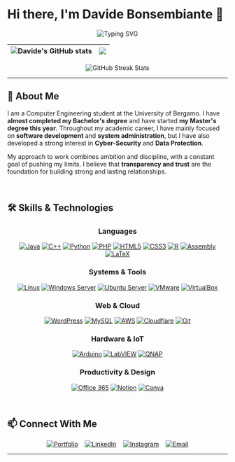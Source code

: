 # Hi there, I'm Davide Bonsembiante 👋

<div align="center">
  <img src="https://readme-typing-svg.herokuapp.com?font=Fira+Code&weight=600&size=30&duration=3000&pause=1000&color=0969DA&center=true&vCenter=true&width=600&lines=IT+Specialist;Computer+Engineering+Student" alt="Typing SVG" />
</div>

<div align="center">
  
| <img align="center" src="https://github-readme-stats.vercel.app/api?username=bonsembiante&show_icons=true&theme=transparent&hide_border=true" alt="Davide's GitHub stats" /> | <img align="center" src="https://github-readme-stats.vercel.app/api/top-langs/?username=bonsembiante&layout=compact&theme=transparent&hide_border=true" /> |
| ------------- | ------------- |
<img src="https://github-readme-streak-stats-eight.vercel.app?user=bonsembiante&theme=transparent&hide_border=true" alt="GitHub Streak Stats">
</div>

---

## 🧠 About Me

I am a Computer Engineering student at the University of Bergamo. I have **almost completed my Bachelor's degree** and have started **my Master's degree this year**.
Throughout my academic career, I have mainly focused on **software development** and **system administration**, but I have also developed a strong interest in **Cyber-Security** and **Data Protection**.

My approach to work combines ambition and discipline, with a constant goal of pushing my limits. I believe that **transparency and trust** are the foundation for building strong and lasting relationships.

<br>

## 🛠️ Skills & Technologies  

<div align="center">

### Languages  
[![Java](https://img.shields.io/badge/-Java-ED8B00?style=for-the-badge&logo=openjdk&logoColor=white)](https://www.java.com/)
[![C++](https://img.shields.io/badge/-C++-00599C?style=for-the-badge&logo=cplusplus&logoColor=white)](https://isocpp.org/)
[![Python](https://img.shields.io/badge/-Python-3776AB?style=for-the-badge&logo=python&logoColor=white)](https://www.python.org/)
[![PHP](https://img.shields.io/badge/-PHP-777BB4?style=for-the-badge&logo=php&logoColor=white)](https://www.php.net/)
[![HTML5](https://img.shields.io/badge/-HTML5-E34F26?style=for-the-badge&logo=html5&logoColor=white)](https://developer.mozilla.org/docs/Web/Guide/HTML/HTML5)
[![CSS3](https://img.shields.io/badge/-CSS3-1572B6?style=for-the-badge&logo=css3&logoColor=white)](https://developer.mozilla.org/docs/Web/CSS)
[![R](https://img.shields.io/badge/-R-276DC3?style=for-the-badge&logo=r&logoColor=white)](https://www.r-project.org/)
[![Assembly](https://img.shields.io/badge/-Assembly_MIPS-6E4C13?style=for-the-badge&logo=assemblyscript&logoColor=white)](https://www.mips.com/)
[![LaTeX](https://img.shields.io/badge/-LaTeX-008080?style=for-the-badge&logo=latex&logoColor=white)](https://www.latex-project.org/)

### Systems & Tools  
[![Linux](https://img.shields.io/badge/-Linux-FCC624?style=for-the-badge&logo=linux&logoColor=black)](https://www.kernel.org/)
[![Windows Server](https://img.shields.io/badge/-Windows_Server-0078D6?style=for-the-badge&logo=windows&logoColor=white)](https://www.microsoft.com/windows-server)
[![Ubuntu Server](https://img.shields.io/badge/-Ubuntu_Server-E95420?style=for-the-badge&logo=ubuntu&logoColor=white)](https://ubuntu.com/server)
[![VMware](https://img.shields.io/badge/-VMware-607078?style=for-the-badge&logo=vmware&logoColor=white)](https://www.vmware.com/)
[![VirtualBox](https://img.shields.io/badge/-VirtualBox-183A61?style=for-the-badge&logo=virtualbox&logoColor=white)](https://www.virtualbox.org/)

### Web & Cloud  
[![WordPress](https://img.shields.io/badge/-WordPress-21759B?style=for-the-badge&logo=wordpress&logoColor=white)](https://wordpress.org/)
[![MySQL](https://img.shields.io/badge/-MySQL-4479A1?style=for-the-badge&logo=mysql&logoColor=white)](https://www.mysql.com/)
[![AWS](https://img.shields.io/badge/-AWS-232F3E?style=for-the-badge&logo=amazonaws&logoColor=white)](https://aws.amazon.com/)
[![Cloudflare](https://img.shields.io/badge/-Cloudflare-F38020?style=for-the-badge&logo=cloudflare&logoColor=white)](https://www.cloudflare.com/)
[![Git](https://img.shields.io/badge/-Git-F05032?style=for-the-badge&logo=git&logoColor=white)](https://git-scm.com/)

### Hardware & IoT  
[![Arduino](https://img.shields.io/badge/-Arduino-00979D?style=for-the-badge&logo=arduino&logoColor=white)](https://www.arduino.cc/)
[![LabVIEW](https://img.shields.io/badge/-LabVIEW-FFDB00?style=for-the-badge&logo=labview&logoColor=black)](https://www.ni.com/labview)
[![QNAP](https://img.shields.io/badge/-QNAP_NAS-84B135?style=for-the-badge&logo=qnap&logoColor=white)](https://www.qnap.com/)

### Productivity & Design  
[![Office 365](https://img.shields.io/badge/-Office_365-D83B01?style=for-the-badge&logo=microsoftoffice&logoColor=white)](https://www.office.com/)
[![Notion](https://img.shields.io/badge/-Notion-000000?style=for-the-badge&logo=notion&logoColor=white)](https://www.notion.so/)
[![Canva](https://img.shields.io/badge/-Canva-00C4CC?style=for-the-badge&logo=canva&logoColor=white)](https://www.canva.com/)

</div>

<br>

## 📫 Connect With Me  

<div align="center">

[![Portfolio](https://img.shields.io/badge/Portfolio-FF6B6B?style=for-the-badge&logo=google-chrome&logoColor=white)](https://davidebonsembiante.eu)
&nbsp;&nbsp;
[![LinkedIn](https://img.shields.io/badge/LinkedIn-0077B5?style=for-the-badge&logo=linkedin&logoColor=white)](https://www.linkedin.com/in/davide-bonsembiante/)
&nbsp;&nbsp;
[![Instagram](https://img.shields.io/badge/Instagram-E4405F?style=for-the-badge&logo=instagram&logoColor=white)](https://www.instagram.com/bns.davide_001/)
&nbsp;&nbsp;
[![Email](https://img.shields.io/badge/Email-EA4335?style=for-the-badge&logo=gmail&logoColor=white)](mailto:davide@novasec.it)

</div>

---
